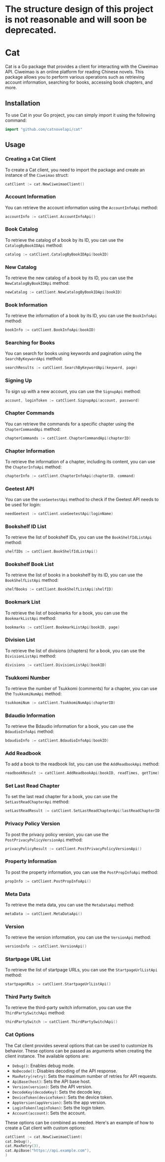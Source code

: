 # The structure design of this project is not reasonable and will soon be deprecated.

# Cat

Cat is a Go package that provides a client for interacting with the Ciweimao API. Ciweimao is an online platform for
reading Chinese novels. This package allows you to perform various operations such as retrieving account information,
searching for books, accessing book chapters, and more.

## Installation

To use Cat in your Go project, you can simply import it using the following command:

```go
import "github.com/catnovelapi/cat"
```

## Usage

### Creating a Cat Client

To create a Cat client, you need to import the package and create an instance of the `Ciweimao` struct:

```go
catClient := cat.NewCiweimaoClient()
```

### Account Information

You can retrieve the account information using the `AccountInfoApi` method:

```go
accountInfo := catClient.AccountInfoApi()
```

### Book Catalog

To retrieve the catalog of a book by its ID, you can use the `CatalogByBookIDApi` method:

```go
catalog := catClient.CatalogByBookIDApi(bookID)
```

### New Catalog

To retrieve the new catalog of a book by its ID, you can use the `NewCatalogByBookIDApi` method:

```go
newCatalog := catClient.NewCatalogByBookIDApi(bookID)
```

### Book Information

To retrieve the information of a book by its ID, you can use the `BookInfoApi` method:

```go
bookInfo := catClient.BookInfoApi(bookID)
```

### Searching for Books

You can search for books using keywords and pagination using the `SearchByKeywordApi` method:

```go
searchResults := catClient.SearchByKeywordApi(keyword, page)
```

### Signing Up

To sign up with a new account, you can use the `SignupApi` method:

```go
account, loginToken := catClient.SignupApi(account, password)
```

### Chapter Commands

You can retrieve the commands for a specific chapter using the `ChapterCommandApi` method:

```go
chapterCommands := catClient.ChapterCommandApi(chapterID)
```

### Chapter Information

To retrieve the information of a chapter, including its content, you can use the `ChapterInfoApi` method:

```go
chapterInfo := catClient.ChapterInfoApi(chapterID, command)
```

### Geetest API

You can use the `useGeetestApi` method to check if the Geetest API needs to be used for login:

```go
needGeetest := catClient.useGeetestApi(loginName)
```

### Bookshelf ID List

To retrieve the list of bookshelf IDs, you can use the `BookShelfIdListApi` method:

```go
shelfIDs := catClient.BookShelfIdListApi()
```

### Bookshelf Book List

To retrieve the list of books in a bookshelf by its ID, you can use the `BookShelfListApi` method:

```go
shelfBooks := catClient.BookShelfListApi(shelfID)
```

### Bookmark List

To retrieve the list of bookmarks for a book, you can use the `BookmarkListApi` method:

```go
bookmarks := catClient.BookmarkListApi(bookID, page)
```

### Division List

To retrieve the list of divisions (chapters) for a book, you can use the `DivisionListApi` method:

```go
divisions := catClient.DivisionListApi(bookID)
```

### Tsukkomi Number

To retrieve the number of Tsukkomi (comments) for a chapter, you can use the `TsukkomiNumApi` method:

```go
tsukkomiNum := catClient.TsukkomiNumApi(chapterID)
```

### Bdaudio Information

To retrieve the Bdaudio information for a book, you can use the `BdaudioInfoApi` method:

```go
bdaudioInfo := catClient.BdaudioInfoApi(bookID)
```

### Add Readbook

To add a book to the readbook list, you can use the `AddReadbookApi` method:

```go
readbookResult := catClient.AddReadbookApi(bookID, readTimes, getTime)
```

### Set Last Read Chapter

To set the last read chapter for a book, you can use the `SetLastReadChapterApi` method:

```go
setLastReadResult := catClient.SetLastReadChapterApi(lastReadChapterID, bookID)
```

### Privacy Policy Version

To post the privacy policy version, you can use the `PostPrivacyPolicyVersionApi` method:

```go
privacyPolicyResult := catClient.PostPrivacyPolicyVersionApi()
```

### Property Information

To post the property information, you can use the `PostPropInfoApi` method:

```go
propInfo := catClient.PostPropInfoApi()
```

### Meta Data

To retrieve the meta data, you can use the `MetaDataApi` method:

```go
metaData := catClient.MetaDataApi()
```

### Version

To retrieve the version information, you can use the `VersionApi` method:

```go
versionInfo := catClient.VersionApi()
```

### Startpage URL List

To retrieve the list of startpage URLs, you can use the `StartpageUrlListApi` method:

```go
startpageURLs := catClient.StartpageUrlListApi()
```

### Third Party Switch

To retrieve the third-party switch information, you can use the `ThirdPartySwitchApi` method:

```go
thirdPartySwitch := catClient.ThirdPartySwitchApi()
```

### Cat Options

The Cat client provides several options that can be used to customize its behavior. These options can be passed as
arguments when creating the client instance. The available options are:

- `Debug()`: Enables debug mode.
- `NoDecode()`: Disables decoding of the API response.
- `MaxRetry(retry)`: Sets the maximum number of retries for API requests.
- `ApiBase(host)`: Sets the API base host.
- `Version(version)`: Sets the API version.
- `DecodeKey(decodeKey)`: Sets the decode key.
- `DeviceToken(deviceToken)`: Sets the device token.
- `AppVersion(appVersion)`: Sets the app version.
- `LoginToken(loginToken)`: Sets the login token.
- `Account(account)`: Sets the account.

These options can be combined as needed. Here's an example of how to create a Cat client with custom options:

```go
catClient := cat.NewCiweimaoClient(
cat.Debug(),
cat.MaxRetry(3),
cat.ApiBase("https://api.example.com"),
)
``` 
